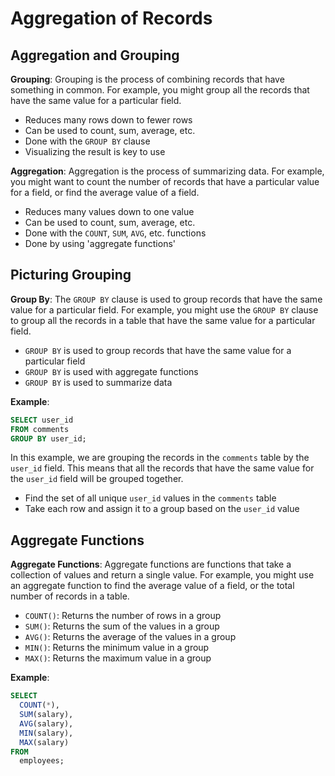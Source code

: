 # Aggregation of Records

## Aggregation and Grouping

**Grouping**: Grouping is the process of combining records that have something in common. For example, you might group all the records that have the same value for a particular field.

- Reduces many rows down to fewer rows
- Can be used to count, sum, average, etc.
- Done with the `GROUP BY` clause
- Visualizing the result is key to use

**Aggregation**: Aggregation is the process of summarizing data. For example, you might want to count the number of records that have a particular value for a field, or find the average value of a field.

- Reduces many values down to one value
- Can be used to count, sum, average, etc.
- Done with the `COUNT`, `SUM`, `AVG`, etc. functions
- Done by using 'aggregate functions'

## Picturing Grouping

**Group By**: The `GROUP BY` clause is used to group records that have the same value for a particular field. For example, you might use the `GROUP BY` clause to group all the records in a table that have the same value for a particular field.

- `GROUP BY` is used to group records that have the same value for a particular field
- `GROUP BY` is used with aggregate functions
- `GROUP BY` is used to summarize data

**Example**:

```sql
SELECT user_id
FROM comments
GROUP BY user_id;
```

In this example, we are grouping the records in the `comments` table by the `user_id` field. This means that all the records that have the same value for the `user_id` field will be grouped together.

- Find the set of all unique `user_id` values in the `comments` table
- Take each row and assign it to a group based on the `user_id` value

## Aggregate Functions

**Aggregate Functions**: Aggregate functions are functions that take a collection of values and return a single value. For example, you might use an aggregate function to find the average value of a field, or the total number of records in a table.

- `COUNT()`: Returns the number of rows in a group
- `SUM()`: Returns the sum of the values in a group
- `AVG()`: Returns the average of the values in a group
- `MIN()`: Returns the minimum value in a group
- `MAX()`: Returns the maximum value in a group

**Example**:

```sql
SELECT
  COUNT(*),
  SUM(salary),
  AVG(salary),
  MIN(salary),
  MAX(salary)
FROM
  employees;
```
